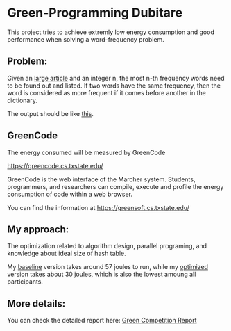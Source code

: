 # Green-Programming Dubitare

This project tries to achieve extremly low energy consumption and good performance when solving a word-frequency problem.



## Problem:

Given an [large article](test.in) and an integer n, the most n-th frequency words need to be found out and listed. If two words have the same frequency, then the word is considered as more frequent if it comes before another in the dictionary. 

The output should be like [this](test.out.txt).


## GreenCode

The energy consumed will be measured by GreenCode 

https://greencode.cs.txstate.edu/

GreenCode is the web interface of the Marcher system. Students, programmers, and researchers can compile, execute and profile the energy consumption of code within a web browser. 

You can find the information at https://greensoft.cs.txstate.edu/


## My approach:

The optimization related to algorithm design, parallel programing, and knowledge about ideal size of hash table.

My [baseline](./baseline.c) version takes around 57 joules to run, while my [optimized](optimized.c) version  takes about 30 joules, which is also the lowest amoung all participants.


## More details:

You can check the detailed report here: [Green Competition Report](GreenCompetitionReport.pdf)
